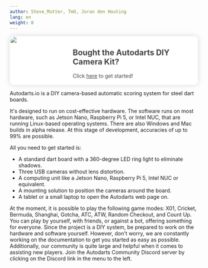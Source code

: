 ```yaml
---
author: Steve_Mutter, TmO, Joran den Houting
lang: en
weight: 0
---
```



<a href="/Autodarts-DIY-Camera-Kit/" style="text-decoration: none; border: 2px solid white; background: #fff; width: 100%; border-radius: 10px; display:block; cursor:pointer; box-shadow: 0 0 15px 0px rgba(0,0,0,0.15);">
    <div style="background: #fff; width: 100%; border-radius: 10px; display: flex; overflow: hidden;">
        <div style="flex: 1;">
            <img src="https://1pzvkrvyj0mtyz4t-79045132626.shopifypreview.com/cdn/shop/files/front-diy-2.png?v=1736859757&width=390" />
        </div>
        <div style="flex: 2; justify-content: center; align-content: center;">
            <h2 style="color: #444;">Bought the Autodarts DIY Camera Kit?</h2>
        <p style="color: #444;">Click <u>here</u> to get started!</p>
        </div>
    </div>
</a>


Autodarts.io is a DIY camera-based automatic scoring system for steel dart boards.

It's designed to run on cost-effective hardware.
The software runs on most hardware, such as Jetson Nano, Raspberry Pi 5, or Intel NUC, that are running Linux-based operating systems.
There are also Windows and Mac builds in alpha release. At this stage of development, accuracies of up to 99% are possible.

All you need to get started is:

- A standard dart board with a 360-degree LED ring light to eliminate shadows.
- Three USB cameras without lens distortion.
- A computing unit like a Jetson Nano, Raspberry Pi 5, Intel NUC or equivalent.
- A mounting solution to position the cameras around the board.
- A tablet or a small laptop to open the Autodarts web page on.

At the moment, it is possible to play the following game modes: X01, Cricket, Bermuda, Shanghai, Gotcha, ATC, ATW, Random Checkout, and Count Up.
You can play by yourself, with friends, or against a bot, offering something for everyone.
Since the project is a DIY system, be prepared to work on the hardware and software yourself.
However, don't worry, we are constantly working on the documentation to get you started as easy as possible.
Additionally, our community is quite large and helpful when it comes to assisting new players.
Join the Autodarts Community Discord server by clicking on the Discord link in the menu to the left.
